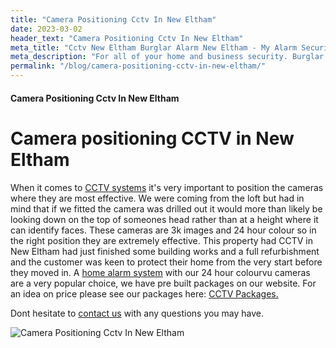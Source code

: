 ```yaml
---
title: "Camera Positioning Cctv In New Eltham"
date: 2023-03-02
header_text: "Camera Positioning Cctv In New Eltham"
meta_title: "Cctv New Eltham Burglar Alarm New Eltham - My Alarm Security"
meta_description: "For all of your home and business security. Burglar Alarm Servicing, Burglar Alarm Installation, Alarm Battery and CCTV in New Eltham. Call 020 8302 4065"
permalink: "/blog/camera-positioning-cctv-in-new-eltham/"
---
```


#### Camera Positioning Cctv In New Eltham

# Camera positioning CCTV in New Eltham

When it comes to [CCTV systems](/categories/cctv/) it\'s very important to position the cameras where they are most effective. We were coming from the loft but had in mind that if we fitted the camera was drilled out it would more than likely be looking down on the top of someones head rather than at a height where it can identify faces. These cameras are 3k images and 24 hour colour so in the right position they are extremely effective. This property had CCTV in New Eltham had just finished some building works and a full refurbishment and the customer was keen to protect their home from the very start before they moved in. A [home alarm system](/categories/burglar-alarms/) with our 24 hour colourvu cameras are a very popular choice, we have pre built packages on our website. For an idea on price please see our packages here: [CCTV Packages.](/categories/cctv/)

Dont hesitate to [contact us](/contact/) with any questions you may have.

![Camera Positioning Cctv In New Eltham](https://res.cloudinary.com/kbs/image/upload/dstvsro04zxcx1fukp2l.jpg)
